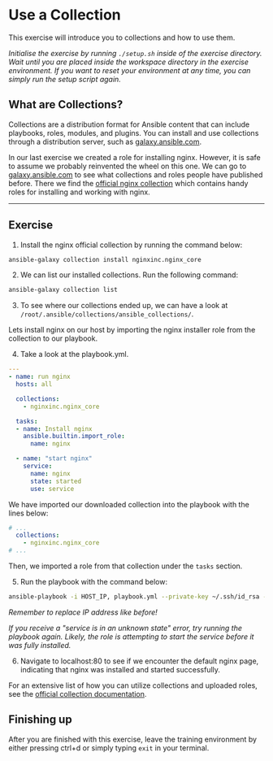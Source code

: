 # Use a Collection

This exercise will introduce you to collections and how to use them.

*Initialise the exercise by running `./setup.sh` inside of the exercise directory. Wait until you are placed inside the workspace directory in the exercise environment. If you want to reset your environment at any time, you can simply run the setup script again.*

## What are Collections?

Collections are a distribution format for Ansible content that can include playbooks, roles, modules, and plugins. You can install and use collections through a distribution server, such as [galaxy.ansible.com](https://galaxy.ansible.com).

In our last exercise we created a role for installing nginx. However, it is safe to assume we probably reinvented the wheel on this one. We can go to [galaxy.ansible.com](https://galaxy.ansible.com) to see what collections and roles people have published before. There we find the [official nginx collection](https://galaxy.ansible.com/nginxinc/nginx_core) which contains handy roles for installing and working with nginx.

---

## Exercise

1. Install the nginx official collection by running the command below:

```bash
ansible-galaxy collection install nginxinc.nginx_core
```

2. We can list our installed collections. Run the following command:

```bash
ansible-galaxy collection list
```

3. To see where our collections ended up, we can have a look at `/root/.ansible/collections/ansible_collections/`.

Lets install nginx on our host by importing the nginx installer role from the collection to our playbook.

4. Take a look at the playbook.yml.

```yaml
---
- name: run nginx
  hosts: all

  collections:
    - nginxinc.nginx_core

  tasks:
  - name: Install nginx
    ansible.builtin.import_role:
      name: nginx

  - name: "start nginx"
    service:
      name: nginx
      state: started
      use: service

```

We have imported our downloaded collection into the playbook with the lines below:

```yaml
# ...
  collections:
    - nginxinc.nginx_core
# ...
```

Then, we imported a role from that collection under the `tasks` section.

5. Run the playbook with the command below:

```bash
ansible-playbook -i HOST_IP, playbook.yml --private-key ~/.ssh/id_rsa -u root
```

*Remember to replace IP address like before!*

*If you receive a "service is in an unknown state" error, try running the playbook again. Likely, the role is attempting to start the service before it was fully installed.*

6. Navigate to localhost:80 to see if we encounter the default nginx page, indicating that nginx was installed and started successfully.

For an extensive list of how you can utilize collections and uploaded roles, see the [official collection documentation](https://docs.ansible.com/ansible/latest/collections_guide/index.html).

## Finishing up

After you are finished with this exercise, leave the training environment by either pressing ctrl+d or simply typing `exit` in your terminal.
